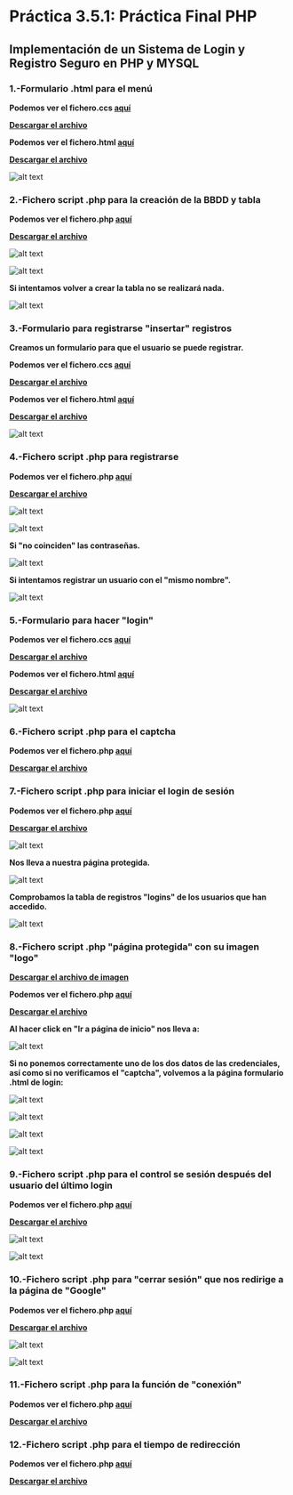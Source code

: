 # Práctica 3.5.1: Práctica Final PHP

## Implementación de un Sistema de Login y Registro Seguro en PHP y MYSQL

### 1.-Formulario .html para el menú

**Podemos ver el fichero.ccs [aquí](style_ccs.md)**

**[Descargar el archivo](style.css.zip)**

**Podemos ver el fichero.html [aquí](operacionesBBDD_html.md)**

**[Descargar el archivo](operacionesBBDD.html.zip)**

![alt text](image.png)

### 2.-Fichero script .php para la creación de la BBDD y tabla

**Podemos ver el fichero.php [aquí](crearBBDD_php.md)**

**[Descargar el archivo](crearBBDD.php)**

![alt text](image-1.png)

![alt text](image-2.png)

**Si intentamos volver a crear la tabla no se realizará nada.**

![alt text](image-3.png)

### 3.-Formulario para registrarse "insertar" registros

**Creamos un formulario para que el usuario se puede registrar.**

**Podemos ver el fichero.ccs [aquí](estilos_ccs.md)**

**[Descargar el archivo](estilos.ccs)**

**Podemos ver el fichero.html [aquí](registro_html.md)**

**[Descargar el archivo](registro.html.zip)**

![alt text](image-4.png)

### 4.-Fichero script .php para registrarse

**Podemos ver el fichero.php [aquí](insertar_php.md)**

**[Descargar el archivo](insertar.php)**

![alt text](image-5.png)

![alt text](image-6.png)

**Si "no coinciden" las contraseñas.**

![alt text](image-7.png)

**Si intentamos registrar un usuario con el "mismo nombre".**

![alt text](image-8.png)

### 5.-Formulario para hacer "login"

**Podemos ver el fichero.ccs [aquí](inicio_css.md)**

**[Descargar el archivo](inicio.css.zip)**

**Podemos ver el fichero.html [aquí](login_html.md)**

**[Descargar el archivo](login.html.zip)**

![alt text](image-9.png)

### 6.-Fichero script .php para el captcha

**Podemos ver el fichero.php [aquí](captcha_php.md)**

**[Descargar el archivo](captcha.php)**

### 7.-Fichero script .php para iniciar el login de sesión

**Podemos ver el fichero.php [aquí](login_php.md)**

**[Descargar el archivo](login.php)**

![alt text](image-10.png)

**Nos lleva a nuestra página protegida.**

![alt text](image-11.png)

**Comprobamos la tabla de registros "logins" de los usuarios que  han accedido.**

![alt text](image-19.png)

### 8.-Fichero script .php "página protegida" con su imagen "logo"

**[Descargar el archivo de imagen](logo.jpg)**

**Podemos ver el fichero.php [aquí](protegida_php.md)**

**[Descargar el archivo](protegida.php)**

**Al hacer click en "Ir a página de inicio" nos lleva a:**

![alt text](image.png)

**Si no ponemos correctamente uno de los dos datos de las credenciales, así como si no verificamos el "captcha", volvemos a la página formulario .html de login:**

![alt text](image-13.png)

![alt text](image-12.png)

![alt text](image-14.png)

![alt text](image-15.png)

### 9.-Fichero script .php para el control se sesión después del usuario del último login

**Podemos ver el fichero.php [aquí](control_sesion_php.md)**

**[Descargar el archivo](control_sesion.php)**

![alt text](image-16.png)

![alt text](image-11.png)

### 10.-Fichero script .php para "cerrar sesión" que nos redirige a la página de "Google"

**Podemos ver el fichero.php [aquí](logout_php.md)**

**[Descargar el archivo](logout.php)**

![alt text](image-17.png)

![alt text](image-18.png)

### 11.-Fichero script .php para la función de "conexión"

**Podemos ver el fichero.php [aquí](connection_php.md)**

**[Descargar el archivo](connection.php)**

### 12.-Fichero script .php para el tiempo de redirección

**Podemos ver el fichero.php [aquí](redirec_tiempo_php.md)**

**[Descargar el archivo](redirec_tiempo.php)**
